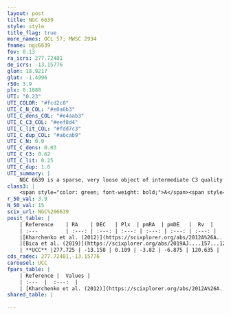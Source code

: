 ```yaml
---
layout: post
title: NGC 6639
style: style
title_flag: true
more_names: OCL 57; MWSC 2934
fname: ngc6639
fov: 0.13
ra_icrs: 277.72481
de_icrs: -13.15776
glon: 18.9217
glat: -1.4996
r50: 3.9
plx: 0.1088
UTI: "0.23"
UTI_COLOR: "#fcd2c0"
UTI_C_N_COL: "#e0a6b3"
UTI_C_dens_COL: "#e4aab3"
UTI_C_C3_COL: "#eef8d4"
UTI_C_lit_COL: "#fdd7c3"
UTI_C_dup_COL: "#a6cab9"
UTI_C_N: 0.0
UTI_C_dens: 0.03
UTI_C_C3: 0.62
UTI_C_lit: 0.25
UTI_C_dup: 1.0
UTI_summary: |
    NGC 6639 is a sparse, very loose object of intermediate C3 quality. It is poorly studied in the literature, with no articles listed in the last 6 years.<br><br><span style="color: #99180f; font-weight: bold;">Warning: </span>contains less than 25 stars with <i>P>0.5</i> estimated.
class3: |
    <span style="color: green; font-weight: bold;">A</span><span style="color: red; font-weight: bold;">C</span>
r_50_val: 3.9
N_50_val: 15
scix_url: NGC%206639
posit_table: |
    | Reference    | RA    | DEC   | Plx  | pmRA  | pmDE   |  Rv  |
    | :---         | :---: | :---: | :---: | :---: | :---: | :---: |
    |[Kharchenko et al. (2012)](https://scixplorer.org/abs/2012A%26A...543A.156K) | 277.74 | -13.14 | -- | 1.99 | -1.8 | -- |
    |[Bica et al. (2019)](https://scixplorer.org/abs/2019AJ....157...12B) | 277.716 | -13.168 | -- | -- | -- | -- |
    | **UCC** |277.725 | -13.158 | 0.109 | -3.82 | -6.875 | 120.635 | 
cds_radec: 277.72481,-13.15776
carousel: UCC
fpars_table: |
    | Reference |  Values |
    | :---  |  :---:  |
    | [Kharchenko et al. (2012)](https://scixplorer.org/abs/2012A%26A...543A.156K) | `e_bv=0.25, distance=765, log_age=8.93` |
shared_table: |
    
---
```

